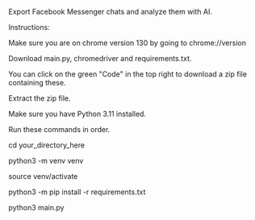 Export Facebook Messenger chats and analyze them with AI.

Instructions:

Make sure you are on chrome version 130 by going to chrome://version

Download main.py, chromedriver and requirements.txt.

You can click on the green "Code" in the top right to download a zip file containing these.

Extract the zip file.

Make sure you have Python 3.11 installed.

Run these commands in order.

cd your_directory_here

python3 -m venv venv

source venv/activate

python3 -m pip install -r requirements.txt

python3 main.py

